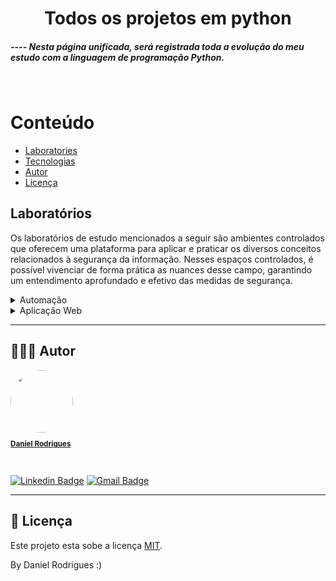 <h1 align="center">Todos os projetos em python</h1>
<h5 aling="center">---- Nesta página unificada, será registrada toda a evolução do meu estudo com a linguagem de programação Python.</h2>
<br>

	

Conteúdo
=================
<!--ts-->
   * [Laboratories](#-laboratories)
   * [Tecnologias](#-tecnologias)
   * [Autor](#-autor)
   * [Licença](#-licença)
<!--te-->



## Laboratórios

Os laboratórios de estudo mencionados a seguir são ambientes controlados que oferecem uma plataforma para aplicar e praticar os diversos conceitos relacionados à segurança da informação. Nesses espaços controlados, é possível vivenciar de forma prática as nuances desse campo, garantindo um entendimento aprofundado e efetivo das medidas de segurança.


<details><summary>Automação</summary>
<p><ul><li style="marign-top: 10px"><a href="https://github.com/danielrodrigues-dv/Python/blob/main/All%20projects/Pyautogui/README.md" target="_blank">Pyautogui</a></li></ul></p>
<p><ul><li style="marign-top: 10px"><a href="https://github.com/danielrodrigues-dv/tech-parking" target="_blank">Selenium</a></li></ul></p>
<p><ul><li style="marign-top: 10px"><a href="https://github.com/danielrodrigues-dv/tech-parking" target="_blank">Beautifulsoup</a></li></ul></p>
<p><ul><li style="marign-top: 10px"><a href="https://github.com/danielrodrigues-dv/tech-parking" target="_blank">Scraping</a></li></ul></p>
</details>

<details><summary>Aplicação Web</summary>
<p><ul><li style="marign-top: 10px"><a href="https://github.com/danielrodrigues-dv/tech-parking" target="_blank">Flask</a></li></ul></p>
<p><ul><li style="marign-top: 10px"><a href="https://github.com/danielrodrigues-dv/tech-parking" target="_blank">Django</a></li></ul></p>
</details>

---


## 🦸🏻‍♂️ Autor

<a href="https://github.com/danielrodrigues-dv">
 <img style="border-radius: 50%;" src="https://avatars.githubusercontent.com/u/41621213?v=4" width="100px;" alt=""/>
 <br>
  <sub><b><p>Daniel Rodrigues</p></b></sub></a>
 <br />

[![Linkedin Badge](https://img.shields.io/badge/-Daniel%20Rodrigues-blue?style=flat-square&logo=Linkedin&logoColor=white&link=https://www.linkedin.com/in/daniel-rodrigues-dv/)](https://www.linkedin.com/in/daniel-rodrigues-dv/) 
[![Gmail Badge](https://img.shields.io/badge/-daniel.rodrigues.soarees@gmail.com-c14438?style=flat-square&logo=Gmail&logoColor=white&link=mailto:daniel.rodrigues.soarees@gmail.com)](mailto:daniel.rodrigues.soarees@gmail.com)

---

## 📝 Licença

Este projeto esta sobe a licença [MIT](./LICENSE).

By Daniel Rodrigues  :)
